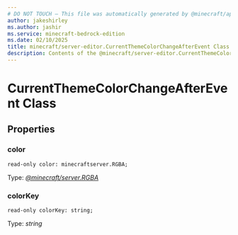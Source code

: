 ```yaml
---
# DO NOT TOUCH — This file was automatically generated by @minecraft/api-docs-generator, to report problems file an issue at https://github.com/Mojang/minecraft-scripting-libraries
author: jakeshirley
ms.author: jashir
ms.service: minecraft-bedrock-edition
ms.date: 02/10/2025
title: minecraft/server-editor.CurrentThemeColorChangeAfterEvent Class
description: Contents of the @minecraft/server-editor.CurrentThemeColorChangeAfterEvent class.
---
```

# CurrentThemeColorChangeAfterEvent Class

## Properties

### **color**
`read-only color: minecraftserver.RGBA;`

Type: [*@minecraft/server.RGBA*](../../../scriptapi/minecraft/server/RGBA.md)

### **colorKey**
`read-only colorKey: string;`

Type: *string*
